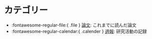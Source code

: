 # カテゴリー

<div class="grid cards" markdown>

- :fontawesome-regular-file:{ .file } [論文](research-papers): これまでに読んだ論文
- :fontawesome-regular-calendar:{ .calender } [週報](weekly-reports): 研究活動の記録

</div>
